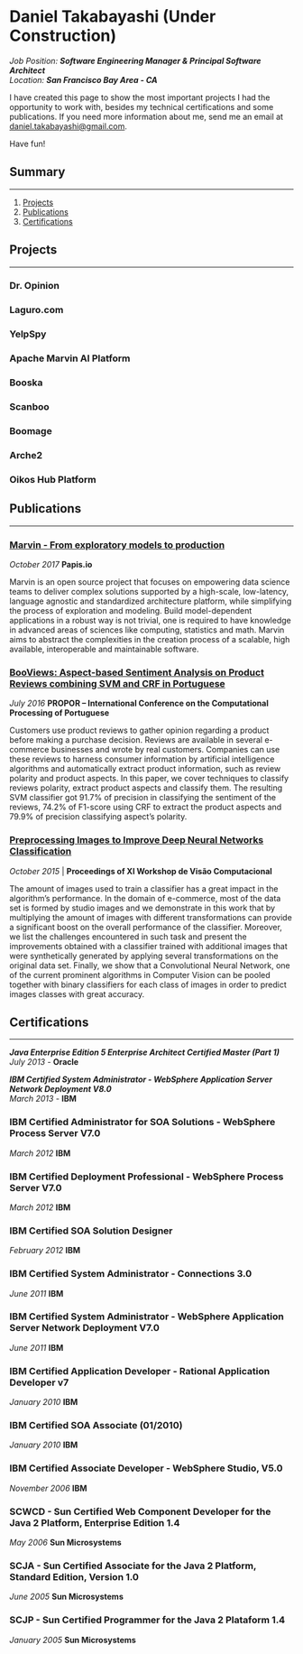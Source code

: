 # Daniel Takabayashi (Under Construction)
*Job Position:* ***Software Engineering Manager & Principal Software Architect***<br>
*Location:* ***San Francisco Bay Area - CA***


I have created this page to show the most important projects I had the opportunity to work with, besides my technical certifications and some publications. If you need more information about me, send me an email at <daniel.takabayashi@gmail.com>.

Have fun!


## Summary
***
1. [Projects](#projects)
2. [Publications](#publications)
3. [Certifications](#certifications)


## Projects
***
### Dr. Opinion

### Laguro.com

### YelpSpy

### Apache Marvin AI Platform

### Booska

### Scanboo

### Boomage

### Arche2

### Oikos Hub Platform


## Publications
***
### [Marvin - From exploratory models to production](https://raw.githubusercontent.com/marvin-ai/marvin-paper/master/from-exploratory-models-to-productions/marvin_paper.pdf)
*October 2017* **Papis.io**

Marvin is an open source project that focuses on empowering data science teams to deliver complex solutions supported by a high-scale, low-latency, language agnostic and standardized architecture platform, while simplifying the process of exploration and modeling. Build model-dependent applications in a robust way is not trivial, one is required to have knowledge in advanced areas of sciences like computing, statistics and math. Marvin aims to abstract the complexities in the creation process of a scalable, high available, interoperable and maintainable software.

### [BooViews: Aspect-based Sentiment Analysis on Product Reviews combining SVM and CRF in Portuguese](http://propor2016.di.fc.ul.pt/wp-content/uploads/2016/07/GuilhermeNobrePROPORSRW2016.pdf)
*July 2016* **PROPOR – International Conference on the Computational Processing of Portuguese**

Customers use product reviews to gather opinion regarding a product before making a purchase decision. Reviews are available in several e-commerce businesses and wrote by real customers. Companies can use these reviews to harness consumer information by artificial intelligence algorithms and automatically extract product information, such as review polarity and product aspects. In this paper, we cover techniques to classify reviews polarity, extract product aspects and classify them. The resulting SVM classifier got 91.7% of precision in classifying the sentiment of the reviews, 74.2% of F1-score using CRF to extract the product aspects and 79.9% of precision classifying aspect’s polarity.

### [Preprocessing Images to Improve Deep Neural Networks Classification](http://propor2016.di.fc.ul.pt/wp-content/uploads/2016/07/GuilhermeNobrePROPORSRW2016.pdf)
*October 2015* | **Proceedings of XI Workshop de Visão Computacional**

The amount of images used to train a classifier has a great impact in the algorithm’s performance. In the domain of e-commerce, most of the data set is formed by studio images and we demonstrate in this work that by multiplying the amount of images with different transformations can provide a significant boost on the overall performance of the classifier. Moreover, we list the challenges encountered in such task and present the improvements obtained with a classifier trained with additional images that were synthetically generated by applying several transformations on the original data set. Finally, we show that a Convolutional Neural Network, one of the current prominent algorithms in Computer Vision can be pooled together with binary classifiers for each class of images in order to predict images classes with great accuracy.


## Certifications
***
***Java Enterprise Edition 5 Enterprise Architect Certified Master (Part 1)***<br>
*July 2013* - **Oracle**

***IBM Certified System Administrator - WebSphere Application Server Network Deployment V8.0***<br>
*March 2013* - **IBM**

### IBM Certified Administrator for SOA Solutions - WebSphere Process Server V7.0
*March 2012* **IBM**

### IBM Certified Deployment Professional - WebSphere Process Server V7.0
*March 2012* **IBM**

### IBM Certified SOA Solution Designer
*February 2012* **IBM**

### IBM Certified System Administrator - Connections 3.0
*June 2011* **IBM**

### IBM Certified System Administrator - WebSphere Application Server Network Deployment V7.0
*June 2011* **IBM**

### IBM Certified Application Developer - Rational Application Developer v7
*January 2010* **IBM**

### IBM Certified SOA Associate (01/2010)
*January 2010* **IBM**

### IBM Certified Associate Developer - WebSphere Studio, V5.0
*November 2006* **IBM**

### SCWCD - Sun Certified Web Component Developer for the Java 2 Platform, Enterprise Edition 1.4
*May 2006* **Sun Microsystems**

### SCJA - Sun Certified Associate for the Java 2 Platform, Standard Edition, Version 1.0
*June 2005* **Sun Microsystems**

### SCJP - Sun Certified Programmer for the Java 2 Plataform 1.4
*January 2005* **Sun Microsystems**
